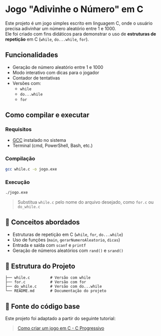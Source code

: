# Jogo "Adivinhe o Número" em C

Este projeto é um jogo simples escrito em linguagem C, onde o usuário precisa adivinhar um número aleatório entre 1 e 1000.  
Ele foi criado com fins didáticos para demonstrar o uso de **estruturas de repetição** em C (`while`, `do...while`, `for`).

## Funcionalidades

- Geração de número aleatório entre 1 e 1000
- Modo interativo com dicas para o jogador
- Contador de tentativas
- Versões com:
  - `while`
  - `do...while`
  - `for`

## Como compilar e executar

### Requisitos

- [GCC](https://gcc.gnu.org/) instalado no sistema
- Terminal (cmd, PowerShell, Bash, etc.)

### Compilação

```bash
gcc while.c -o jogo.exe
```

### Execução

```bash
./jogo.exe
```

> Substitua `while.c` pelo nome do arquivo desejado, como `for.c` ou `do_while.c`

## 🧠 Conceitos abordados

- Estruturas de repetição em C (`while`, `for`, `do...while`)
- Uso de funções (`main`, `gerarNumeroAleatorio`, `dicas`)
- Entrada e saída com `scanf` e `printf`
- Geração de números aleatórios com `rand()` e `srand()`

## 📂 Estrutura do Projeto

```
├── while.c         # Versão com while
├── for.c           # Versão com for
├── do_while.c      # Versão com do...while
└── README.md       # Documentação do projeto
```

## 🧷 Fonte do código base

Este projeto foi adaptado a partir do seguinte tutorial:

> [Como criar um jogo em C - C Progressivo](https://www.cprogressivo.net/2013/03/Como-criar-um-jogo-em-C-adivinhe-o-numero-que-o-computador-sorteou.html)
